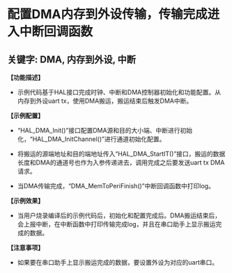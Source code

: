 # 配置DMA内存到外设传输，传输完成进入中断回调函数
## 关键字: DMA, 内存到外设, 中断

**【功能描述】**
+ 示例代码基于HAL接口完成时钟、中断和DMA控制器初始化和功能配置。从内存到外设uart tx，使用DMA搬运，搬运结束后触发DMA中断。

**【示例配置】**
+ “HAL_DMA_Init()”接口配置DMA源和目的大小端、中断进行初始化，“HAL_DMA_InitChannel()”进行通道初始化配置。

+ 将搬运的源端地址和目的端地址传入“HAL_DMA_StartIT()”接口，搬运的数据长度和DMA的通道号也作为入参传递进去，调用完成之后要发送uart tx DMA请求。

+ 当DMA传输完成，“DMA_MemToPeriFinish()”中断回调函数中打印log。

**【示例效果】**
+ 当用户烧录编译后的示例代码后，初始化和配置完成后。DMA搬运结束后，会上报中断，在中断函数中打印传输完成log，并且在串口助手上显示搬运完成的数据。

**【注意事项】**
+ 如果要在串口助手上显示搬运完成的数据，要设置外设为对应的uart串口。